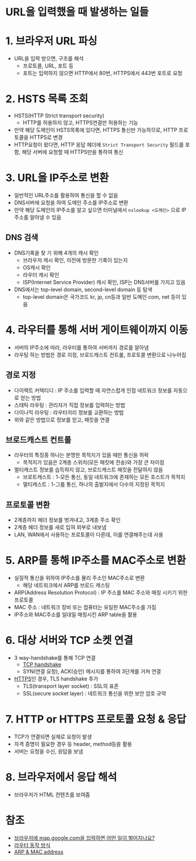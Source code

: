 # URL을 입력했을 때 발생하는 일들

# 1. 브라우저 URL 파싱
- URL을 입력 받으면, 구조를 해석
	- 프로토콜, URL, 포트 등
	- 포트는 입력하지 않으면 HTTP에서 80번, HTTPS에서 443번 포트로 요청

# 2. HSTS 목록 조회
- HSTS(HTTP Strict transport security)
	- HTTP를 허용하지 않고, HTTPS연결만 허용하는 기능
- 만약 해당 도메인이 HSTS목록에 있다면, HTTPS 통신만 가능하므로, HTTP 프로토콜을 HTTPS로 변경
- HTTP요청이 왔다면, HTTP 응답 헤더에 `Strict Transport Security` 필드를 포함, 해당 서버에 요청할 때 HTTPS만을 통하여 통신

# 3. URL을 IP주소로 변환
- 일반적인 URL주소를 활용하여 통신을 할 수 없음
- DNS서버에 요청을 하여 도메인 주소를 IP주소로 변환
- 만약 해당 도메인의 IP주소를 알고 싶으면 터미널에서 `nslookup <도메인>` 으로 IP주소를 알아낼 수 있음

## DNS 검색
- DNS기록을 찾 기 위해 4개의 캐시 확인
	- 브라우저 캐시 확인, 이전에 방문한 기록이 있는지
	- OS캐시 확인
	- 라우터 캐시 확인
	- ISP(Internet Service Provider) 캐시 확인, ISP는 DNS서버를 가지고 있음
- DNS에서는 top-level domain, second-level domain 등 탐색
	- top-level domain은 국가코드 kr, jp, cn등과 일반 도메인 com, net 등이 있음

# 4. 라우터를 통해 서버 게이트웨이까지 이동
- 서버의 IP주소에 따라, 라우터를 통하여 서버까지 경로를 알아냄
- 라우팅 하는 방법은 경로 지정, 브로드캐스트 컨트롤, 프로토콜 변환으로 나누어짐

## 경로 지정
- 다이렉트 커텍티디 : IP 주소를 입력할 때 자연스럽게 인접 네트워크 정보를 자동으로 얻는 방법
- 스태틱 라우팅 : 관리자가 직접 정보를 입력하는 방법
- 다이나믹 라우팅 : 라우터끼리 정보를 교환하는 방법
- 위와 같은 방법으로 정보를 얻고, 패킷을 연결

## 브로드캐스트 컨트롤
- 라우터의 특징중 하나는 분명한 목적지가 있을 때만 통신을 허락
	- 목적지가 있음은 2계층 스위치(모든 패킷에 전송)와 가장 큰 차이점
- 멀티캐스트 정보를 습득하지 않고, 브로드캐스트 패킷을 전달하지 않음
	- 브로트캐스트 : 1-모든 통신, 동일 네트워크에 존재하는 모든 호스트가 목적지
	- 멀티캐스트 : 1-그룹 통신, 하나의 출발지에서 다수의 지정된 목적지

## 프로토콜 변환
- 2계층까지 헤더 정보를 벗겨내고, 3계층 주소 확인
- 2계층 헤더 정보를 새로 입혀 외부로 내보냄
- LAN, WAN에서 사용하는 프로토콜이 다른데, 이를 연결해주는데 사용

# 5. ARP를 통해 IP주소를 MAC주소로 변환
- 실질적 통신을 위하여 IP주소를 물리 주소인 MAC주소로 변환
	- 해당 네트워크에서 ARP를 브로드 캐스팅
- ARP(Address Resolution Protocol) : IP 주소를 MAC 주소와 매칭 시키기 위한 프로토콜
- MAC 주소 : 네트워크 장비 또는 컴퓨터는 유일한 MAC주소를 가짐
- IP주소와 MAC주소를 일대일 매칭시킨 ARP table을 활용

# 6. 대상 서버와 TCP 소켓 연결
- 3 way-handshake를 통해 TCP 연결
	- [TCP handshake](TCP%20handshake.md)
	- SYN(연결 요청), ACK(승인) 메시지를 통하여 3단계를 거쳐 연결
- [HTTPS](HTTPS.md)인 경우, TLS handshake 추가
	- TLS(transport layer socket) : SSL의 표준
	- SSL(secure socket layer) : 네트워크 통신을 위한 보안 암호 규약

# 7. HTTP or HTTPS 프로토콜 요청 & 응답
- TCP가 연결되면 실제로 요청이 발생
- 자격 증명이 필요한 경우 등 header, method등을 활용
- 서버는 요청을 수신, 응답을 보냄

# 8. 브라우저에서 응답 해석
- 브라우저가 HTML 컨텐츠를 보여줌

# 참조
- [브라우저에 map.google.com을 입력하면 어떤 일이 벌어지나요?](https://velog.io/@khy226/%EB%B8%8C%EB%9D%BC%EC%9A%B0%EC%A0%80%EC%97%90-url%EC%9D%84-%EC%9E%85%EB%A0%A5%ED%95%98%EB%A9%B4-%EC%96%B4%EB%96%A4%EC%9D%BC%EC%9D%B4-%EB%B2%8C%EC%96%B4%EC%A7%88%EA%B9%8C)
- [라우터 동작 방식](https://haeunyah.tistory.com/98)
- [ARP & MAC address](https://aws-hyoh.tistory.com/entry/ARP-%EC%89%BD%EA%B2%8C-%EC%9D%B4%ED%95%B4%ED%95%98%EA%B8%B0)
